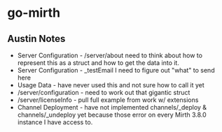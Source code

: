 # go-mirth

## Austin Notes

- Server Configuration - /server/about need to think about how to represent this as a struct and how to get the data into it.
- Server Configuration - _testEmail I need to figure out "what" to send here
- Usage Data - have never used this and not sure how to call it yet
- /server/configuration - need to work out that gigantic struct
- /server/licenseInfo - pull full example from work w/ extensions
- Channel Deployment - have not implemented channels/_deploy & channels/_undeploy yet because those error on every Mirth 3.8.0 instance I have access to.